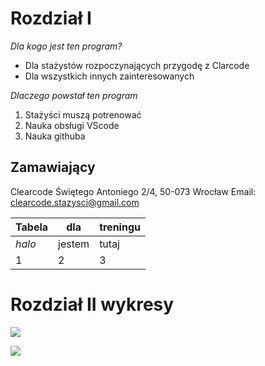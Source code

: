 # Rozdział I

*Dla kogo jest ten program?*

* Dla stażystów rozpoczynających przygodę z Clarcode
* Dla wszystkich innych zainteresowanych

*Dlaczego powstał ten program*
1. Stażyści muszą potrenować
2. Nauka obsługi VScode
3. Nauka githuba

## Zamawiający

Clearcode Świętego Antoniego 2/4, 50-073 Wrocław
Email: clearcode.stazysci@gmail.com

Tabela | dla | treningu
--- | --- | ---
*halo* | jestem | tutaj
1 | 2 | 3

# Rozdział II wykresy

[![](https://mermaid.ink/img/pako:eNo9jj0KAjEQha8SprbwD4u0ar8gYpNmNKMO7iZLnCCr2Iin8D57L6Mk-6rhex_De8DBWwINLZMSlprUto579q5T9s7Uv5V0J28do3EqxUDlHVPqsH_RxYDSalGqnfiQ2WxWYP8J3uIfzscFLu83DJLdyYArxgFOMy2BETQUGmSb5j5-nQE5U0MGdDotHTHWYsC4Z1Jja9OrteU0CfQR6yuNAKP4TecOoCVEKtKK8RSwydbzC70zVvI)](https://mermaid.live/edit#pako:eNo9jj0KAjEQha8SprbwD4u0ar8gYpNmNKMO7iZLnCCr2Iin8D57L6Mk-6rhex_De8DBWwINLZMSlprUto579q5T9s7Uv5V0J28do3EqxUDlHVPqsH_RxYDSalGqnfiQ2WxWYP8J3uIfzscFLu83DJLdyYArxgFOMy2BETQUGmSb5j5-nQE5U0MGdDotHTHWYsC4Z1Jja9OrteU0CfQR6yuNAKP4TecOoCVEKtKK8RSwydbzC70zVvI)

[![](https://mermaid.ink/img/pako:eNpVkMFqwzAMhl_F6LRC-wI5rCxNV8ZgFDbYIc5B2GrrNLGDIxPSNMexF-uDzWk72HQSfJ9-IQ2gnCZIYO-xOYiPTFoR6yn_xCOqkgqxWDyetx5VKKk9nUX6sDVkzeVLn2h2k9PJEavhDYVyoiTR9Rov38vxhlfXiNTQHqeALE8D98VftvFXss43hvwR_7EX21HL9-XP-avvG3YdVoGxgDnU5Gs0Oh4wTFMS-EA1SUhiq2mHoWIJ0o5RDY1GprU27DwkO6xamgMGdu-9VZCwD_QrZQbjP-q7Nf4A419iBA)](https://mermaid.live/edit#pako:eNpVkMFqwzAMhl_F6LRC-wI5rCxNV8ZgFDbYIc5B2GrrNLGDIxPSNMexF-uDzWk72HQSfJ9-IQ2gnCZIYO-xOYiPTFoR6yn_xCOqkgqxWDyetx5VKKk9nUX6sDVkzeVLn2h2k9PJEavhDYVyoiTR9Rov38vxhlfXiNTQHqeALE8D98VftvFXss43hvwR_7EX21HL9-XP-avvG3YdVoGxgDnU5Gs0Oh4wTFMS-EA1SUhiq2mHoWIJ0o5RDY1GprU27DwkO6xamgMGdu-9VZCwD_QrZQbjP-q7Nf4A419iBA)